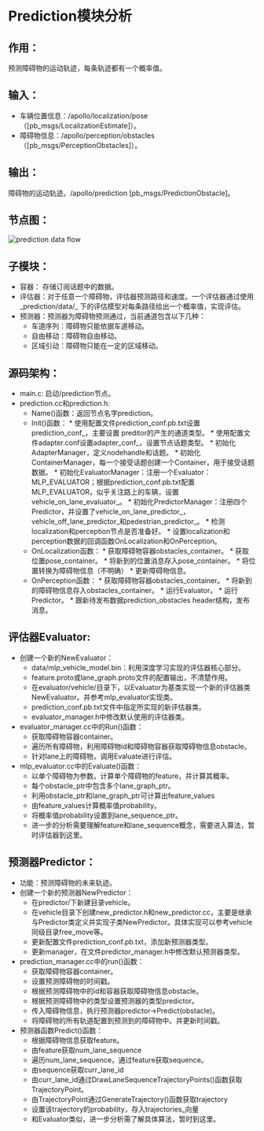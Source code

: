 # Prediction模块分析
## 作用：
预测障碍物的运动轨迹，每条轨迹都有一个概率值。

## 输入：
 * 车辆位置信息：/apollo/localization/pose（[pb_msgs/LocalizationEstimate]）。
 * 障碍物信息：/apollo/perception/obstacles（[pb_msgs/PerceptionObstacles]）。

## 输出：
障碍物的运动轨迹。/apollo/prediction [pb_msgs/PredictionObstacle]。

## 节点图：
![prediction data flow](../images/prediction_node_arch.bmp)

## 子模块：
 * 容器： 存储订阅话题中的数据。
 * 评估器：对于任意一个障碍物，评估器预测路径和速度。一个评估器通过使用_prediction/data/_ 下的评估模型对每条路径给出一个概率值，实现评估。
 * 预测器：预测器为障碍物预测通过，当前通道包含以下几种：
   * 车道序列：障碍物只能依据车道移动。
   * 自由移动：障碍物自由移动。
   * 区域引动：障碍物只能在一定的区域移动。

## 源码架构：
 * main.c: 启动/prediction节点。
 * prediction.cc和prediction.h:
	  * Name()函数：返回节点名字prediction。
	  * Init()函数：
       * 使用配置文件prediction_conf.pb.txt设置prediction_conf_，主要设置	preditor的产生的通道类型。
       * 使用配置文件adapter.conf设置adapter_conf_，设置节点话题类型。
       * 初始化AdapterManager，定义nodehandle和话题。
       * 初始化ContainerManager，每一个接受话题创建一个Container，用于接受话题数据。
       * 初始化EvaluatorManager：注册一个Evaluator：MLP_EVALUATOR；根据prediction_conf.pb.txt配置MLP_EVALUATOR，似乎关注路上的车辆，设置vehicle_on_lane_evaluator_。
       * 初始化PredictorManager：注册四个Predictor，并设置了vehicle_on_lane_predictor_，vehicle_off_lane_predictor_和pedestrian_predictor_。
       * 检测localization和perception节点是否准备好。
       * 设置localization和perception数据的回调函数OnLocalization和OnPerception。
	  * OnLocalization函数：
       * 获取障碍物容器obstacles_container。
       * 获取位置pose_container。
       * 将新到的位置消息存入pose_container。
       * 将位置转换为障碍物信息（不明确）
       * 更新障碍物信息。
	  * OnPerception函数：
       * 获取障碍物容器obstacles_container。
       * 将新到的障碍物信息存入obstacles_container。
       * 运行Evaluator。
       * 运行Predictor。
       * 跟新待发布数据prediction_obstacles header结构，发布消息。

## 评估器Evaluator:
 * 创建一个新的NewEvaluator：
   * data/mlp_vehicle_model.bin：利用深度学习实现的评估器核心部分。
   * feature.proto或lane_graph.proto文件的配置输出，不清楚作用。
   * 在evaluator/vehicle/目录下，以Evaluator为基类实现一个新的评估器类NewEvaluator。并参考mlp_evaluator实现类。
   * prediction_conf.pb.txt文件中指定所实现的新评估器类。
   * evaluator_manager.h中修改默认使用的评估器类。
 * evaluator_manager.cc中的Run()函数：
   * 获取障碍物容器container。
   * 遍历所有障碍物，利用障碍物id和障碍物容器获取障碍物信息obstacle。
   * 针对lane上的障碍物，调用Evaluate进行评估。
 * mlp_evaluator.cc中的Evaluate()函数：
   * 以单个障碍物为参数。计算单个障碍物的feature，并计算其概率。
   * 每个obstacle_ptr中包含多个lane_graph_ptr。
   * 利用obstacle_ptr和lane_graph_ptr可计算出feature_values
   * 由feature_values计算概率值probability。
   * 将概率值probability设置到lane_sequence_ptr。
   * 进一步的分析需要理解feature和lane_sequence概念，需要进入算法，暂时评估器到这里。

## 预测器Predictor：
 * 功能：预测障碍物的未来轨迹。
 * 创建一个新的预测器NewPredictor：
   * 在predictor/下新建目录vehicle。
   * 在vehicle目录下创建new_predictor.h和new_predictor.cc，主要是继承与Predictor类定义并实现子类NewPredictor。具体实现可以参考vehicle同级目录free_move等。
   * 更新配置文件prediction_conf.pb.txt，添加新预测器类型。
   * 更新manager，在文件predictor_manager.h中修改默认预测器类型。
 * prediction_manager.cc中的run()函数：
   * 获取障碍物容器container。
   * 设置预测障碍物的时间戳。
   * 根据预测障碍物中的id和容器获取障碍物信息obstacle。
   * 根据预测障碍物中的类型设置预测器的类型predictor。
   * 传入障碍物信息，执行预测器predictor->Predict(obstacle)。
   * 将障碍物的所有轨道配置到预测到的障碍物中。并更新时间戳。
 * 预测器函数Predict()函数：
   * 根据障碍物信息获取feature。
   * 由feature获取num_lane_sequence
   * 遍历num_lane_sequence，通过feature获取sequence。
   * 由sequence获取curr_lane_id
   * 由curr_lane_id通过DrawLaneSequenceTrajectoryPoints()函数获取TrajectoryPoint。
   * 由TrajectoryPoint通过GenerateTrajectory()函数获取trajectory
   * 设置该trajectory的probability，存入trajectories_向量
   * 和Evaluator类似，进一步分析需了解具体算法，暂时到这里。
